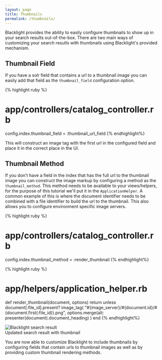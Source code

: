 ```yaml
---
layout: page
title: Thumbnails
permalink: /thumbnails/
---
```


Blacklight provides the ability to easily configure thumbnails to show up in your search results out-of-the-box. There are two main ways of customizing your search results with thumbnails using Blacklight's provided mechanism.

## Thumbnail Field

If you have a solr field that contains a url to a thumbnail image you can easily add that field as the `thumbnail_field` configuration option.

{% highlight ruby %}
# app/controllers/catalog_controller.rb
config.index.thumbnail_field = :thumbnail_url_field
{% endhighlight%}

This will construct an image tag with the first url in the configured field and place it in the correct place in the UI.

## Thumbnail Method

If you don't have a field in the index that has the full url to the thumbnail image you can construct the image markup by configuring a method as the `thumbnail_method`. This method needs to be available to your views/helpers, for the purpose of this tutorial we'll put it in the `ApplicationHelper`. A common example of this is where the document identifier needs to be combined with a file identifier to build the url to the thumbnail. This also allows you to configure environment specific image servers.

{% highlight ruby %}
# app/controllers/catalog_controller.rb
config.index.thumbnail_method = :render_thumbnail
{% endhighlight%}

{% highlight ruby %}
# app/helpers/application_helper.rb
def render_thumbnail(document, options)
  return unless document[:file_id].present?
  image_tag(
    "#{image_server}/#{document.id}/#{document.first(:file_id)}.png",
    options.merge(alt: presenter(document).document_heading)
  )
end
{% endhighlight%}

<div class='image-well'>
  <img src='{{ site.baseurl }}/public/images/search-result-with-thumbnail.png' alt='Blacklight search result' />
  <div class='caption'>Updated search result with thumbnail</div>
</div>

You are now able to customize Blacklight to include thumbnails by configuring fields that contain urls to thumbnail images as well as by providing custom thumbnail rendering methods.

